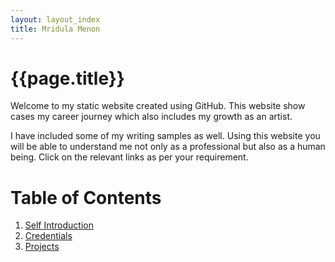 ```yaml
---
layout: layout_index
title: Mridula Menon
---
```


# {{page.title}}

Welcome to my static website created using GitHub. This website show cases my career journey which also includes my growth as an artist.

I have included some of my writing samples as well. Using this website you will be able to understand me not only as a professional but also as a human being. Click on the relevant links as per your requirement.

# Table of Contents
1. [Self Introduction](Pages/introduction.md)
2. [Credentials](pages/credentials.md)
3. [Projects](pages/projects.md)
